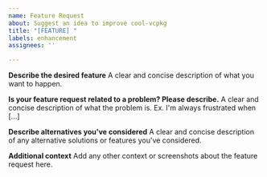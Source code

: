 ```yaml
---
name: Feature Request
about: Suggest an idea to improve cool-vcpkg
title: "[FEATURE] "
labels: enhancement
assignees: ''

---
```


**Describe the desired feature**
A clear and concise description of what you want to happen.

**Is your feature request related to a problem? Please describe.**
A clear and concise description of what the problem is. Ex. I'm always frustrated when [...]

**Describe alternatives you've considered**
A clear and concise description of any alternative solutions or features you've considered.

**Additional context**
Add any other context or screenshots about the feature request here.
